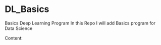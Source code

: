 # DL_Basics
Basics Deep Learning Program 
In this Repo I will add Basics program for Data Science

Content:


